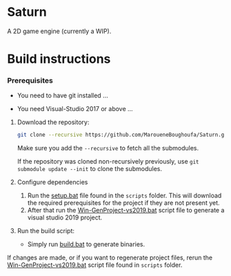 # Saturn
A 2D game engine (currently a WIP).

# Build instructions

### Prerequisites

- You need to have git installed ...

- You need Visual-Studio 2017 or above ...

1. Download the repository:

    ```sh
    git clone --recursive https://github.com/MaroueneBoughoufa/Saturn.git
    ```

    Make sure you add the `--recursive` to fetch all the submodules.

    If the repository was cloned non-recursively previously, use ` git submodule update --init ` to clone the submodules.

2. Configure dependencies

    1. Run the [setup.bat](./scripts/setup.bat) file found in the `scripts` folder. This will download the required prerequisites for the project if they are not present yet.
    2. After that run the [Win-GenProject-vs2019.bat](./scripts/Win-GenProject-vs2019.bat) script file to generate a visual studio 2019 project.

3. Run the build script:

	- Simply run [build.bat](./scripts/build.bat) to generate binaries.

If changes are made, or if you want to regenerate project files, rerun the [Win-GenProject-vs2019.bat](./scripts/Win-GenProject-vs2019.bat) script file found in `scripts` folder.
